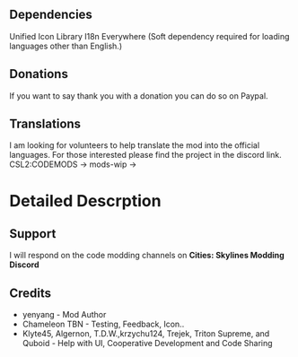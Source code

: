 

## Dependencies
Unified Icon Library
I18n Everywhere (Soft dependency required for loading languages other than English.)

## Donations
If you want to say thank you with a donation you can do so on Paypal.

## Translations
I am looking for volunteers to help translate the mod into the official languages. For those interested please find the project in the discord link. CSL2:CODEMODS -> mods-wip -> 
  
# Detailed Descrption



## Support
I will respond on the code modding channels on **Cities: Skylines Modding Discord**

## Credits 
* yenyang - Mod Author
* Chameleon TBN - Testing, Feedback, Icon..
* Klyte45, Algernon, T.D.W.,krzychu124, Trejek, Triton Supreme, and Quboid - Help with UI, Cooperative Development and Code Sharing